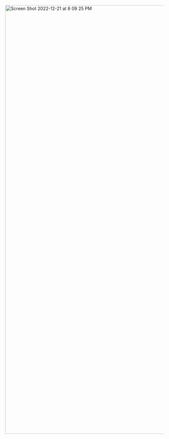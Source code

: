 <img width="1364" alt="Screen Shot 2022-12-21 at 8 09 25 PM" src="https://user-images.githubusercontent.com/34110933/209033291-5d598b7d-422b-4bbd-bf83-691960ef5629.png">
